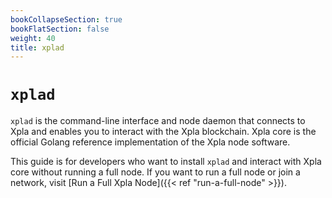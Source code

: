 ```yaml
---
bookCollapseSection: true
bookFlatSection: false
weight: 40 
title: xplad
---
```


# `xplad`

`xplad` is the command-line interface and node daemon that connects to Xpla and enables you to interact with the Xpla blockchain. Xpla core is the official Golang reference implementation of the Xpla node software.

This guide is for developers who want to install `xplad` and interact with Xpla core without running a full node. If you want to run a full node or join a network, visit [Run a Full Xpla Node]({{< ref "run-a-full-node" >}}).
